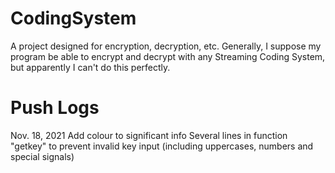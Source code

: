 # CodingSystem
A project designed for encryption, decryption, etc.
Generally, I suppose my program be able to encrypt and decrypt with any Streaming Coding System, but apparently I can't do this perfectly.

# Push Logs
Nov. 18, 2021 Add colour to significant info
              Several lines in function "getkey" to prevent invalid key input (including uppercases, numbers and special signals)
